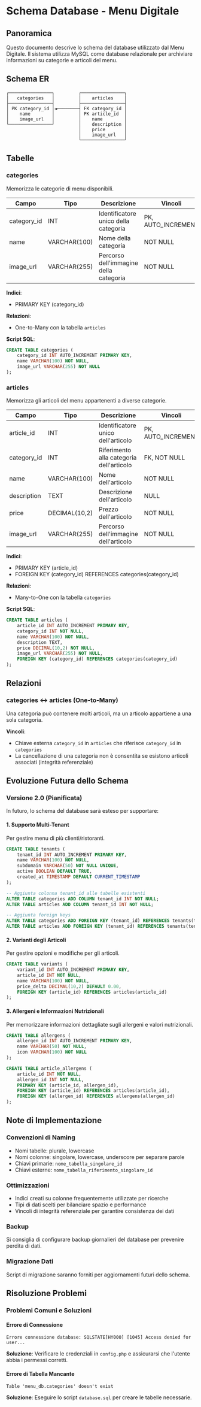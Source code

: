 # Schema Database - Menu Digitale

## Panoramica
Questo documento descrive lo schema del database utilizzato dal Menu Digitale. Il sistema utilizza MySQL come database relazionale per archiviare informazioni su categorie e articoli del menu.

## Schema ER
```
┌────────────────┐         ┌────────────────┐
│   categories   │         │    articles    │
├────────────────┤         ├────────────────┤
│ PK category_id │◄────────┤ FK category_id │
│    name        │         │ PK article_id  │
│    image_url   │         │    name        │
└────────────────┘         │    description │
                           │    price       │
                           │    image_url   │
                           └────────────────┘
```

## Tabelle

### categories
Memorizza le categorie di menu disponibili.

| Campo        | Tipo          | Descrizione                            | Vincoli            |
|--------------|---------------|----------------------------------------|--------------------|
| category_id  | INT           | Identificatore unico della categoria   | PK, AUTO_INCREMENT |
| name         | VARCHAR(100)  | Nome della categoria                   | NOT NULL           |
| image_url    | VARCHAR(255)  | Percorso dell'immagine della categoria | NOT NULL           |

**Indici**:
- PRIMARY KEY (category_id)

**Relazioni**:
- One-to-Many con la tabella `articles`

**Script SQL**:
```sql
CREATE TABLE categories (
    category_id INT AUTO_INCREMENT PRIMARY KEY,
    name VARCHAR(100) NOT NULL,
    image_url VARCHAR(255) NOT NULL
);
```

### articles
Memorizza gli articoli del menu appartenenti a diverse categorie.

| Campo        | Tipo          | Descrizione                             | Vincoli                 |
|--------------|---------------|------------------------------------------|-------------------------|
| article_id   | INT           | Identificatore unico dell'articolo       | PK, AUTO_INCREMENT     |
| category_id  | INT           | Riferimento alla categoria dell'articolo | FK, NOT NULL           |
| name         | VARCHAR(100)  | Nome dell'articolo                       | NOT NULL               |
| description  | TEXT          | Descrizione dell'articolo                | NULL                   |
| price        | DECIMAL(10,2) | Prezzo dell'articolo                     | NOT NULL               |
| image_url    | VARCHAR(255)  | Percorso dell'immagine dell'articolo     | NOT NULL               |

**Indici**:
- PRIMARY KEY (article_id)
- FOREIGN KEY (category_id) REFERENCES categories(category_id)

**Relazioni**:
- Many-to-One con la tabella `categories`

**Script SQL**:
```sql
CREATE TABLE articles (
    article_id INT AUTO_INCREMENT PRIMARY KEY,
    category_id INT NOT NULL,
    name VARCHAR(100) NOT NULL,
    description TEXT,
    price DECIMAL(10,2) NOT NULL,
    image_url VARCHAR(255) NOT NULL,
    FOREIGN KEY (category_id) REFERENCES categories(category_id)
);
```

## Relazioni

### categories ↔ articles (One-to-Many)
Una categoria può contenere molti articoli, ma un articolo appartiene a una sola categoria.

**Vincoli**:
- Chiave esterna `category_id` in `articles` che riferisce `category_id` in `categories`
- La cancellazione di una categoria non è consentita se esistono articoli associati (integrità referenziale)

## Evoluzione Futura dello Schema

### Versione 2.0 (Pianificata)
In futuro, lo schema del database sarà esteso per supportare:

#### 1. Supporto Multi-Tenant
Per gestire menu di più clienti/ristoranti.

```sql
CREATE TABLE tenants (
    tenant_id INT AUTO_INCREMENT PRIMARY KEY,
    name VARCHAR(100) NOT NULL,
    subdomain VARCHAR(50) NOT NULL UNIQUE,
    active BOOLEAN DEFAULT TRUE,
    created_at TIMESTAMP DEFAULT CURRENT_TIMESTAMP
);

-- Aggiunta colonna tenant_id alle tabelle esistenti
ALTER TABLE categories ADD COLUMN tenant_id INT NOT NULL;
ALTER TABLE articles ADD COLUMN tenant_id INT NOT NULL;

-- Aggiunta foreign keys
ALTER TABLE categories ADD FOREIGN KEY (tenant_id) REFERENCES tenants(tenant_id);
ALTER TABLE articles ADD FOREIGN KEY (tenant_id) REFERENCES tenants(tenant_id);
```

#### 2. Varianti degli Articoli
Per gestire opzioni e modifiche per gli articoli.

```sql
CREATE TABLE variants (
    variant_id INT AUTO_INCREMENT PRIMARY KEY,
    article_id INT NOT NULL,
    name VARCHAR(100) NOT NULL,
    price_delta DECIMAL(10,2) DEFAULT 0.00,
    FOREIGN KEY (article_id) REFERENCES articles(article_id)
);
```

#### 3. Allergeni e Informazioni Nutrizionali
Per memorizzare informazioni dettagliate sugli allergeni e valori nutrizionali.

```sql
CREATE TABLE allergens (
    allergen_id INT AUTO_INCREMENT PRIMARY KEY,
    name VARCHAR(50) NOT NULL,
    icon VARCHAR(100) NOT NULL
);

CREATE TABLE article_allergens (
    article_id INT NOT NULL,
    allergen_id INT NOT NULL,
    PRIMARY KEY (article_id, allergen_id),
    FOREIGN KEY (article_id) REFERENCES articles(article_id),
    FOREIGN KEY (allergen_id) REFERENCES allergens(allergen_id)
);
```

## Note di Implementazione

### Convenzioni di Naming
- Nomi tabelle: plurale, lowercase
- Nomi colonne: singolare, lowercase, underscore per separare parole
- Chiavi primarie: `nome_tabella_singolare_id`
- Chiavi esterne: `nome_tabella_riferimento_singolare_id`

### Ottimizzazioni
- Indici creati su colonne frequentemente utilizzate per ricerche
- Tipi di dati scelti per bilanciare spazio e performance
- Vincoli di integrità referenziale per garantire consistenza dei dati

### Backup
Si consiglia di configurare backup giornalieri del database per prevenire perdita di dati.

### Migrazione Dati
Script di migrazione saranno forniti per aggiornamenti futuri dello schema.

## Risoluzione Problemi

### Problemi Comuni e Soluzioni

#### Errore di Connessione
```
Errore connessione database: SQLSTATE[HY000] [1045] Access denied for user...
```

**Soluzione**: Verificare le credenziali in `config.php` e assicurarsi che l'utente abbia i permessi corretti.

#### Errore di Tabella Mancante
```
Table 'menu_db.categories' doesn't exist
```

**Soluzione**: Eseguire lo script `database.sql` per creare le tabelle necessarie. 